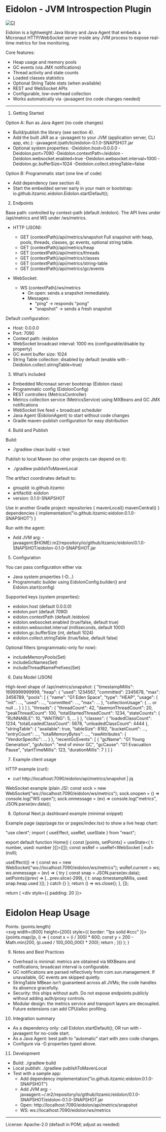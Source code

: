 # Eidolon - JVM Introspection Plugin

[![CI](https://github.com/itzamic/eidolon/actions/workflows/ci.yml/badge.svg?branch=main)](https://github.com/itzamic/eidolon/actions/workflows/ci.yml)

Eidolon is a lightweight Java library and Java Agent that embeds a Micronaut HTTP/WebSocket server inside any JVM process to expose real-time metrics for live monitoring.

Core features:
- Heap usage and memory pools
- GC events (via JMX notifications)
- Thread activity and state counts
- Loaded classes statistics
- Optional String Table stats (when available)
- REST and WebSocket APIs
- Configurable, low-overhead collection
- Works automatically via -javaagent (no code changes needed)

--------------------------------------------------------------------------------

1) Getting Started

Option A: Run as Java Agent (no code changes)
- Build/publish the library (see section 4).
- Add the built JAR as a -javaagent to your JVM (application server, CLI app, etc.):
  -javaagent:/path/to/eidolon-0.1.0-SNAPSHOT.jar
- Optional system properties:
  -Deidolon.host=0.0.0.0
  -Deidolon.port=7090
  -Deidolon.contextPath=/eidolon
  -Deidolon.websocket.enabled=true
  -Deidolon.websocket.interval=1000
  -Deidolon.gc.bufferSize=1024
  -Deidolon.collect.stringTable=false

Option B: Programmatic start (one line of code)
- Add dependency (see section 4).
- Start the embedded server early in your main or bootstrap:
  io.github.itzamic.eidolon.Eidolon.startDefault();

2) Endpoints

Base path: controlled by context-path (default /eidolon). The API lives under /api/metrics and WS under /ws/metrics.

- HTTP (JSON):
  - GET {contextPath}/api/metrics/snapshot
    Full snapshot with heap, pools, threads, classes, gc events, optional string table.
  - GET {contextPath}/api/metrics/heap
  - GET {contextPath}/api/metrics/threads
  - GET {contextPath}/api/metrics/classes
  - GET {contextPath}/api/metrics/string-table
  - GET {contextPath}/api/metrics/gc/events

- WebSocket:
  - WS {contextPath}/ws/metrics
    - On open: sends a snapshot immediately.
    - Messages:
      - "ping" -> responds "pong"
      - "snapshot" -> sends a fresh snapshot

Default configuration:
- Host: 0.0.0.0
- Port: 7090
- Context path: /eidolon
- WebSocket broadcast interval: 1000 ms (configurable/disable by property)
- GC event buffer size: 1024
- String Table collection: disabled by default (enable with -Deidolon.collect.stringTable=true)

3) What’s included

- Embedded Micronaut server bootstrap (Eidolon class)
- Programmatic config (EidolonConfig)
- REST controllers (MetricsController)
- Metrics collection service (MetricsService) using MXBeans and GC JMX notifications
- WebSocket live feed + broadcast scheduler
- Java Agent (EidolonAgent) to start without code changes
- Gradle maven-publish configuration for easy distribution

4) Build and Publish

Build:
- ./gradlew clean build -x test

Publish to local Maven (so other projects can depend on it):
- ./gradlew publishToMavenLocal

The artifact coordinates default to:
- groupId: io.github.itzamic
- artifactId: eidolon
- version: 0.1.0-SNAPSHOT

Use in another Gradle project:
repositories {
  mavenLocal()
  mavenCentral()
}
dependencies {
  implementation("io.github.itzamic:eidolon:0.1.0-SNAPSHOT")
}

Run with the agent:
- Add JVM arg:
  -javaagent:$HOME/.m2/repository/io/github/itzamic/eidolon/0.1.0-SNAPSHOT/eidolon-0.1.0-SNAPSHOT.jar

5) Configuration

You can pass configuration either via:
- Java system properties (-D...)
- Programmatic builder using EidolonConfig.builder() and Eidolon.start(config)

Supported keys (system properties):
- eidolon.host (default 0.0.0.0)
- eidolon.port (default 7090)
- eidolon.contextPath (default /eidolon)
- eidolon.websocket.enabled (true/false, default true)
- eidolon.websocket.interval (milliseconds, default 1000)
- eidolon.gc.bufferSize (int, default 1024)
- eidolon.collect.stringTable (true/false, default false)

Optional filters (programmatic-only for now):
- includeMemoryPools(Set<String>)
- includeGcNames(Set<String>)
- includeThreadNamePrefixes(Set<String>)

6) Data Model (JSON)

High-level shape of /api/metrics/snapshot:
{
  "timestampMillis": 1699999999999,
  "heap": {
    "used": 1234567,
    "committed": 2345678,
    "max": 3456789,
    "pools": [
      {
        "name": "G1 Eden Space",
        "type": "HEAP",
        "usage": { "init": ..., "used": ..., "committed": ..., "max": ... },
        "collectionUsage": { ... or null ... }
      }
    ]
  },
  "threads": {
    "threadCount": 42,
    "daemonThreadCount": 20,
    "peakThreadCount": 100,
    "totalStartedThreadCount": 1234,
    "stateCounts": { "RUNNABLE": 10, "WAITING": 5, ... }
  },
  "classes": {
    "loadedClassCount": 1234,
    "totalLoadedClassCount": 5678,
    "unloadedClassCount": 4444
  },
  "stringTable": {
    "available": true,
    "tableSize": 8192,
    "bucketCount": ...,
    "entryCount": ...,
    "totalMemoryBytes": ...,
    "rawAttributes": { "VendorSpecific": ... }
  },
  "recentGcEvents": [
    {
      "gcName": "G1 Young Generation",
      "gcAction": "end of minor GC",
      "gcCause": "G1 Evacuation Pause",
      "startTimeMillis": 123,
      "durationMillis": 7
    }
  ]
}

7) Example client usage

HTTP example (curl):
- curl http://localhost:7090/eidolon/api/metrics/snapshot | jq

WebSocket example (plain JS):
const sock = new WebSocket("ws://localhost:7090/eidolon/ws/metrics");
sock.onopen = () => console.log("WS open");
sock.onmessage = (ev) => console.log("metrics", JSON.parse(ev.data));

8) Optional Next.js dashboard example (minimal snippet)

Example page (app/page.tsx or pages/index.tsx) to show a live heap chart:

"use client";
import { useEffect, useRef, useState } from "react";

export default function Home() {
  const [points, setPoints] = useState<{ t: number, used: number }[]>([]);
  const wsRef = useRef<WebSocket | null>(null);

  useEffect(() => {
    const ws = new WebSocket("ws://localhost:7090/eidolon/ws/metrics");
    wsRef.current = ws;
    ws.onmessage = (ev) => {
      try {
        const snap = JSON.parse(ev.data);
        setPoints((prev) => [...prev.slice(-299), { t: snap.timestampMillis, used: snap.heap.used }]);
      } catch {}
    };
    return () => ws.close();
  }, []);

  return (
    <div style={{ padding: 20 }}>
      <h1>Eidolon Heap Usage</h1>
      <div>Points: {points.length}</div>
      <svg width={600} height={200} style={{ border: "1px solid #ccc" }}>
        {points.map((p, i) => {
          const x = (i / 300) * 600;
          const y = 200 - Math.min(200, (p.used / 100_000_000) * 200);
          return <circle key={i} cx={x} cy={y} r={2} fill="teal" />;
        })}
      </svg>
    </div>
  );
}

9) Notes and Best Practices

- Overhead is minimal: metrics are obtained via MXBeans and notifications; broadcast interval is configurable.
- GC notifications are parsed reflectively from com.sun.management. If unavailable, GC events are skipped quietly.
- StringTable MBean isn’t guaranteed across all JVMs; the code handles its absence gracefully.
- Security: this ships without auth. Do not expose endpoints publicly without adding auth/proxy controls.
- Modular design: the metrics service and transport layers are decoupled. Future extensions can add CPU/alloc profiling.

10) Integration summary

- As a dependency only: call Eidolon.startDefault(); OR run with -javaagent for no-code start.
- As a Java Agent: best path to “automatic” start with zero code changes.
- Configure via -D properties typed above.

11) Development

- Build: ./gradlew build
- Local publish: ./gradlew publishToMavenLocal
- Test with a sample app:
  - Add dependency implementation("io.github.itzamic:eidolon:0.1.0-SNAPSHOT")
  - Add JVM arg: -javaagent:~/.m2/repository/io/github/itzamic/eidolon/0.1.0-SNAPSHOT/eidolon-0.1.0-SNAPSHOT.jar
  - Open: http://localhost:7090/eidolon/api/metrics/snapshot
  - WS: ws://localhost:7090/eidolon/ws/metrics

--------------------------------------------------------------------------------

License: Apache-2.0 (default in POM; adjust as needed)

